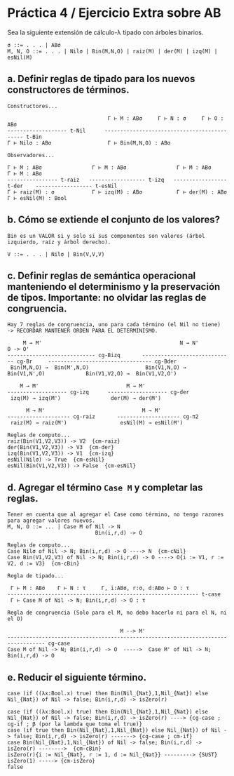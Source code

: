 # Práctica 4 / Ejercicio Extra sobre AB  
Sea la siguiente extensión de cálculo-λ tipado con árboles binarios.
```
σ ::= . . . | ABσ
M, N, O ::= . . . | Nilσ | Bin(M,N,O) | raiz(M) | der(M) | izq(M) | esNil(M)
```
## a. Definir reglas de tipado para los nuevos constructores de términos.  
```
Constructores...

                                Γ ⊢ M : ABσ     Γ ⊢ N : σ     Γ ⊢ O : ABσ
------------------- t-Nil      -------------------------------------------- t-Bin    
Γ ⊢ Nilσ : ABσ                  Γ ⊢ Bin(M,N,O) : ABσ

Observadores...

Γ ⊢ M : ABσ                Γ ⊢ M : ABσ                Γ ⊢ M : ABσ               Γ ⊢ M : ABσ
---------------- t-raiz   ------------------ t-izq   ----------------- t-der    ------------------ t-esNil
Γ ⊢ raiz(M) : σ            Γ ⊢ izq(M) : ABσ           Γ ⊢ der(M) : ABσ          Γ ⊢ esNil(M) : Bool
```
## b. Cómo se extiende el conjunto de los valores?  
```
Bin es un VALOR si y solo si sus componentes son valores (árbol izquierdo, raíz y árbol derecho).

V ::= . . . | Nilσ | Bin(V,V,V)
```
## c. Definir reglas de semántica operacional manteniendo el determinismo y la preservación de tipos. Importante: no olvidar las reglas de congruencia.  
```
Hay 7 reglas de congruencia, uno para cada término (el Nil no tiene)
-> RECORDAR MANTENER ORDEN PARA EL DETERMINISMO.

     M → M'                                            N → N'                                   O -> O'
---------------------------- cg-Bizq       ----------------------------- cg-Br     --------------------------------- cg-Bder
 Bin(M,N,O) →  Bin(M',N,O)                  Bin(V1,N,O) →  Bin(V1,N',O)             Bin(V1,V2,O) →  Bin(V1,V2,O')

    M → M'                            M → M'
------------------- cg-izq      ------------------- cg-der
 izq(M) → izq(M')                der(M) → der(M')

      M → M'                               M → M'
-------------------- cg-raiz       -------------------- cg-π2
 raiz(M) → raiz(M')                 esNil(M) → esNil(M')

Reglas de computo...            
raiz(Bin(V1,V2,V3)) -> V2  {cm-raiz}
der(Bin(V1,V2,V3)) -> V3  {cm-der}
izq(Bin(V1,V2,V3)) -> V1  {cm-izq}
esNil(Nilσ) -> True  {cm-esNil}
esNil(Bin(V1,V2,V3)) -> False  {cm-esNil}
```
## d. Agregar el término `Case M` y completar las reglas.    
```
Tener en cuenta que al agregar el Case como término, no tengo razones para agregar valores nuevos.
M, N, O ::= ... | Case M of Nil -> N
                            Bin(i,r,d) -> O

Reglas de computo...
Case Nilσ of Nil -> N; Bin(i,r,d) -> O ----> N  {cm-cNil}
Case Bin(V1,V2,V3) of Nil -> N; Bin(i,r,d) -> O ----> O{i := V1, r := V2, d := V3}  {cm-cBin}

Regla de tipado...

 Γ ⊢ M : ABσ    Γ ⊢ N : τ     Γ, i:ABσ, r:σ, d:ABσ ⊢ O : τ
------------------------------------------------------------- t-case    
 Γ ⊢ Case M of Nil -> N; Bin(i,r,d) -> O : τ

Regla de congruencia (Solo para el M, no debo hacerlo ni para el N, ni el O)

                                    M --> M'
---------------------------------------------------------------------------------- cg-case    
Case M of Nil -> N; Bin(i,r,d) -> O  ----->  Case M' of Nil -> N; Bin(i,r,d) -> O
```
## e. Reducir el siguiente término.  
`case (if ((λx:Bool.x) true) then Bin(Nil_{Nat},1,Nil_{Nat}) else Nil_{Nat}) of Nil -> false; Bin(i,r,d) -> isZero(r)`
```
case (if ((λx:Bool.x) true) then Bin(Nil_{Nat},1,Nil_{Nat}) else Nil_{Nat}) of Nil -> false; Bin(i,r,d) -> isZero(r) ----> {cg-case ; cg-if ; β (por la lambda que toma el true)}
case (if true then Bin(Nil_{Nat},1,Nil_{Nat}) else Nil_{Nat}) of Nil -> false; Bin(i,r,d) -> isZero(r) -------> {cg-case ; cm-if}
case Bin(Nil_{Nat},1,Nil_{Nat}) of Nil -> false; Bin(i,r,d) -> isZero(r) -------->  {cm-cBin}
isZero(r){i := Nil_{Nat}, r := 1, d := Nil_{Nat}} ---------> {SUST}
isZero(1) -----> {cm-isZero}
false
```
